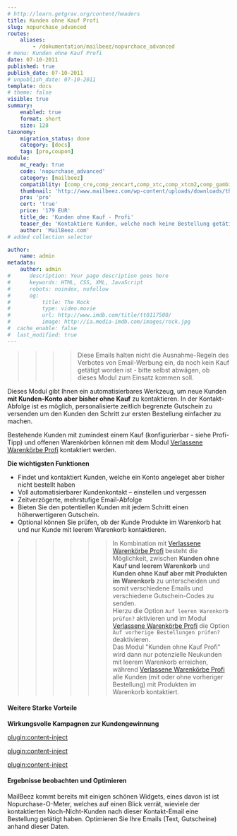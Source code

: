 ```yaml
---
# http://learn.getgrav.org/content/headers
title: Kunden ohne Kauf Profi
slug: nopurchase_advanced
routes:
    aliases:
        - /dokumentation/mailbeez/nopurchace_advanced
# menu: Kunden ohne Kauf Profi
date: 07-10-2011
published: true
publish_date: 07-10-2011
# unpublish_date: 07-10-2011
template: docs
# theme: false
visible: true
summary:
    enabled: true
    format: short
    size: 128
taxonomy:
    migration_status: done
    category: [docs]
    tag: [pro,coupon]
module:
    mc_ready: true
    code: 'nopurchase_advanced'
    category: [mailbeez]
    compatiblity: [comp_cre,comp_zencart,comp_xtc,comp_xtcm2,comp_gambio,comp_saas]
    thumbnail: 'http://www.mailbeez.com/wp-content/uploads/downloads/thumbnails/2011/10/icon_321.png'
    pro: 'pro'
    cert: 'true'
    price: '179 EUR'
    title_de: 'Kunden ohne Kauf - Profi'
    teaser_de: 'Kontaktiere Kunden, welche noch keine Bestellung getätigt haben.'
    author: 'MailBeez.com'
# added collection selector

author:
    name: admin
metadata:
    author: admin
#      description: Your page description goes here
#      keywords: HTML, CSS, XML, JavaScript
#      robots: noindex, nofollow
#      og:
#          title: The Rock
#          type: video.movie
#          url: http://www.imdb.com/title/tt0117500/
#          image: http://ia.media-imdb.com/images/rock.jpg
#  cache_enable: false
#  last_modified: true
---
```


>>>>Diese Emails halten nicht die Ausnahme-Regeln des Verbotes von Email-Werbung ein, da noch kein Kauf getätigt worden ist - bitte selbst abwägen, ob dieses Modul zum Einsatz kommen soll.

Dieses Modul gibt Ihnen ein automatisierbares Werkzeug, um neue Kunden **mit Kunden-Konto aber bisher ohne Kauf** zu kontaktieren. In der Kontakt-Abfolge ist es möglich, personalisierte zeitlich begrenzte Gutschein zu versenden um den Kunden den Schritt zur ersten Bestellung einfacher zu machen.

Bestehende Kunden mit zumindest einem Kauf (konfigurierbar - siehe Profi-Tipp) und offenen Warenkörben können mit dem Modul [Verlassene Warenkörbe Profi](/dokumentation/mailbeez/abandoned_cart_advanced) kontaktiert werden.

**Die wichtigsten Funktionen**

- Findet und kontaktiert Kunden, welche ein Konto angeleget aber bisher nicht bestellt haben
- Voll automatisierbarer Kundenkontakt – einstellen und vergessen
- Zeitverzögerte, mehrstufige Email-Abfolge
- Bieten Sie den potentiellen Kunden mit jedem Schritt einen höherwertigeren Gutschein.
- Optional können Sie prüfen, ob der Kunde Produkte im Warenkorb hat und nur Kunde mit leerem Warenkorb kontaktieren.

>>>>>>In Kombination mit [Verlassene Warenkörbe Profi](/dokumentation/mailbeez/abandoned_cart_advanced) besteht die Möglichkeit, zwischen **Kunden ohne Kauf und leerem Warenkorb** und **Kunden ohne Kauf aber mit Produkten im Warenkorb** zu unterscheiden und somit verschiedene Emails und verschiedene Gutschein-Codes zu senden.  
 Hierzu die Option `Auf leeren Warenkorb prüfen?` aktivieren und im Modul [Verlassene Warenkörbe Profi](/dokumentation/mailbeez/abandoned_cart_advanced) die Option `Auf vorherige Bestellungen prüfen?` deaktivieren.  
  Das Modul "Kunden ohne Kauf Profi" wird dann nur potenzielle Neukunden mit leerem Warenkorb erreichen, während [Verlassene Warenkörbe Profi](/dokumentation/mailbeez/abandoned_cart_advanced) alle Kunden (mit oder ohne vorheriger Bestellung) mit Produkten im Warenkorb kontaktiert.



#### Weitere Starke Vorteile

**Wirkungsvolle Kampagnen zur Kundengewinnung**

[plugin:content-inject](/content_blocks/pro_coupon)

[plugin:content-inject](/content_blocks/pro_common_advantage)

[plugin:content-inject](/content_blocks/pro_responsive_template)

#### Ergebnisse beobachten und Optimieren

MailBeez kommt bereits mit einigen schönen Widgets, eines davon ist ist Nopurchase-O-Meter, welches auf einen Blick verrät, wieviele der kontaktierten Noch-Nicht-Kunden nach dieser Kontakt-Email eine Bestellung getätigt haben. Optimieren Sie Ihre Emails (Text, Gutscheine) anhand dieser Daten.